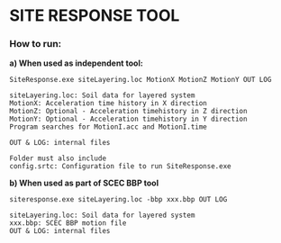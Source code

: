 # SITE RESPONSE TOOL

### How to run:

**a) When used as independent tool:** 
~~~
SiteResponse.exe siteLayering.loc MotionX MotionZ MotionY OUT LOG 

siteLayering.loc: Soil data for layered system 
MotionX: Acceleration time history in X direction 
MotionZ: Optional - Acceleration timehistory in Z direction 
MotionY: Optional - Acceleration timehistory in Y direction 
Program searches for MotionI.acc and MotionI.time

OUT & LOG: internal files

Folder must also include 
config.srtc: Configuration file to run SiteResponse.exe
~~~

**b) When used as part of SCEC BBP tool**
~~~
siteresponse.exe siteLayering.loc -bbp xxx.bbp OUT LOG

siteLayering.loc: Soil data for layered system
xxx.bbp: SCEC BBP motion file
OUT & LOG: internal files
~~~

